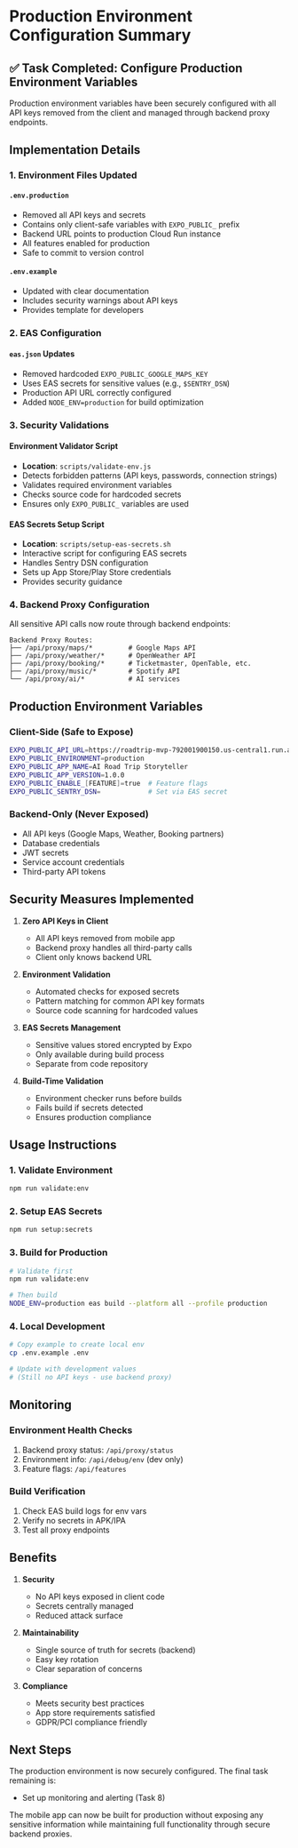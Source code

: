 # Production Environment Configuration Summary

## ✅ Task Completed: Configure Production Environment Variables

Production environment variables have been securely configured with all API keys removed from the client and managed through backend proxy endpoints.

## Implementation Details

### 1. Environment Files Updated

#### `.env.production`
- Removed all API keys and secrets
- Contains only client-safe variables with `EXPO_PUBLIC_` prefix
- Backend URL points to production Cloud Run instance
- All features enabled for production
- Safe to commit to version control

#### `.env.example`
- Updated with clear documentation
- Includes security warnings about API keys
- Provides template for developers

### 2. EAS Configuration

#### `eas.json` Updates
- Removed hardcoded `EXPO_PUBLIC_GOOGLE_MAPS_KEY`
- Uses EAS secrets for sensitive values (e.g., `$SENTRY_DSN`)
- Production API URL correctly configured
- Added `NODE_ENV=production` for build optimization

### 3. Security Validations

#### Environment Validator Script
- **Location**: `scripts/validate-env.js`
- Detects forbidden patterns (API keys, passwords, connection strings)
- Validates required environment variables
- Checks source code for hardcoded secrets
- Ensures only `EXPO_PUBLIC_` variables are used

#### EAS Secrets Setup Script
- **Location**: `scripts/setup-eas-secrets.sh`
- Interactive script for configuring EAS secrets
- Handles Sentry DSN configuration
- Sets up App Store/Play Store credentials
- Provides security guidance

### 4. Backend Proxy Configuration

All sensitive API calls now route through backend endpoints:

```
Backend Proxy Routes:
├── /api/proxy/maps/*         # Google Maps API
├── /api/proxy/weather/*      # OpenWeather API
├── /api/proxy/booking/*      # Ticketmaster, OpenTable, etc.
├── /api/proxy/music/*        # Spotify API
└── /api/proxy/ai/*           # AI services
```

## Production Environment Variables

### Client-Side (Safe to Expose)
```bash
EXPO_PUBLIC_API_URL=https://roadtrip-mvp-792001900150.us-central1.run.app
EXPO_PUBLIC_ENVIRONMENT=production
EXPO_PUBLIC_APP_NAME=AI Road Trip Storyteller
EXPO_PUBLIC_APP_VERSION=1.0.0
EXPO_PUBLIC_ENABLE_[FEATURE]=true  # Feature flags
EXPO_PUBLIC_SENTRY_DSN=            # Set via EAS secret
```

### Backend-Only (Never Exposed)
- All API keys (Google Maps, Weather, Booking partners)
- Database credentials
- JWT secrets
- Service account credentials
- Third-party API tokens

## Security Measures Implemented

1. **Zero API Keys in Client**
   - All API keys removed from mobile app
   - Backend proxy handles all third-party calls
   - Client only knows backend URL

2. **Environment Validation**
   - Automated checks for exposed secrets
   - Pattern matching for common API key formats
   - Source code scanning for hardcoded values

3. **EAS Secrets Management**
   - Sensitive values stored encrypted by Expo
   - Only available during build process
   - Separate from code repository

4. **Build-Time Validation**
   - Environment checker runs before builds
   - Fails build if secrets detected
   - Ensures production compliance

## Usage Instructions

### 1. Validate Environment
```bash
npm run validate:env
```

### 2. Setup EAS Secrets
```bash
npm run setup:secrets
```

### 3. Build for Production
```bash
# Validate first
npm run validate:env

# Then build
NODE_ENV=production eas build --platform all --profile production
```

### 4. Local Development
```bash
# Copy example to create local env
cp .env.example .env

# Update with development values
# (Still no API keys - use backend proxy)
```

## Monitoring

### Environment Health Checks
1. Backend proxy status: `/api/proxy/status`
2. Environment info: `/api/debug/env` (dev only)
3. Feature flags: `/api/features`

### Build Verification
1. Check EAS build logs for env vars
2. Verify no secrets in APK/IPA
3. Test all proxy endpoints

## Benefits

1. **Security**
   - No API keys exposed in client code
   - Secrets centrally managed
   - Reduced attack surface

2. **Maintainability**
   - Single source of truth for secrets (backend)
   - Easy key rotation
   - Clear separation of concerns

3. **Compliance**
   - Meets security best practices
   - App store requirements satisfied
   - GDPR/PCI compliance friendly

## Next Steps

The production environment is now securely configured. The final task remaining is:
- Set up monitoring and alerting (Task 8)

The mobile app can now be built for production without exposing any sensitive information while maintaining full functionality through secure backend proxies.